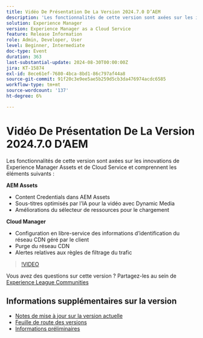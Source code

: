 ```yaml
---
title: Vidéo De Présentation De La Version 2024.7.0 D’AEM
description: 'Les fonctionnalités de cette version sont axées sur les innovations de Experience Manager Assets et de Cloud Service et comprennent les éléments suivants : AEM Assets:Content Credentials dans les légendes AEM Assets​AI optimisées pour la vidéo avec les améliorations du sélecteur de ressources Dynamic Media pour le chargement​ ​Cloud Manager:configuration en libre-service des informations d’identification de réseau CDN gérées par le client​Purge du réseau CDN​alertes des règles de filtrage de trafic​'
solution: Experience Manager
version: Experience Manager as a Cloud Service
feature: Release Information
role: Admin, Developer, User
level: Beginner, Intermediate
doc-type: Event
duration: 363
last-substantial-update: 2024-08-30T00:00:00Z
jira: KT-15874
exl-id: 8ece61ef-7680-4bca-8bd1-86c797af44a8
source-git-commit: 91f20c3e9ee5ae5b259d5cb3da476974acdc6585
workflow-type: tm+mt
source-wordcount: '137'
ht-degree: 6%

---
```


# Vidéo De Présentation De La Version 2024.7.0 D’AEM

Les fonctionnalités de cette version sont axées sur les innovations de Experience Manager Assets et de Cloud Service et comprennent les éléments suivants :

**AEM Assets**

* Content Credentials dans AEM Assets&#x200B;
* Sous-titres optimisés par l’IA pour la vidéo avec Dynamic Media&#x200B;
* Améliorations du sélecteur de ressources pour le chargement &#x200B;

**Cloud Manager**

* Configuration en libre-service des informations d’identification du réseau CDN géré par le client&#x200B;
* Purge du réseau CDN &#x200B;
* Alertes relatives aux règles de filtrage du trafic &#x200B;

>[!VIDEO](https://video.tv.adobe.com/v/3431707/?learn=on)


Vous avez des questions sur cette version ?  Partagez-les au sein de [Experience League Communities](https://adobe.ly/3X9WQfF)

## Informations supplémentaires sur la version

* [Notes de mise à jour sur la version actuelle](https://experienceleague.adobe.com/docs/experience-manager-cloud-service/content/release-notes/home.html?lang=fr)
* [Feuille de route des versions](https://experienceleague.adobe.com/docs/experience-manager-release-information/aem-release-updates/update-releases-roadmap.html?lang=fr)
* [Informations préliminaires](https://experienceleague.adobe.com/docs/experience-manager-cloud-service/content/release-notes/prerelease.html?lang=fr)
